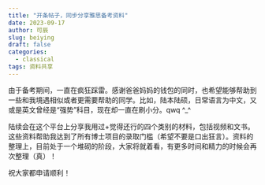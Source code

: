 ```yaml
---
title: "开条帖子，同步分享雅思备考资料"
date: 2023-09-17
author: 可辰
slug: beiying
draft: false
categories:
  - classical
tags: 资料共享
---
```


由于备考期间，一直在疯狂踩雷。感谢爸爸妈妈的钱包的同时，也希望能够帮助到一些和我境遇相似或者更需要帮助的同学。比如，陆本陆硕，日常语言为中文，又或是英文曾经是“强势”科目，现在却一直在刷小分。qwq ^_^

陆续会在这个平台上分享我用过+觉得还行的四个类别的材料，包括视频和文书。这些资料帮助我达到了所有博士项目的录取门槛（希望不要是口出狂言）。资料的整理上，目前处于一个堆砌的阶段，大家将就着看，有更多时间和精力的时候会再次整理（真）！

祝大家都申请顺利！